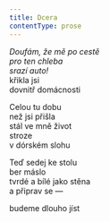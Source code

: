 ```yaml
---
title: Dcera
contentType: prose
---
```


<section>

_Doufám, že mě po cestě  
pro ten chleba  
srazí auto!_  
křikla jsi  
dovnitř domácnosti

Celou tu dobu  
než jsi přišla  
stál ve mně život  
stroze  
v dórském slohu

Teď sedej ke stolu  
ber máslo  
tvrdé a bílé jako stěna  
a připrav se —

budeme dlouho jíst

</section>
